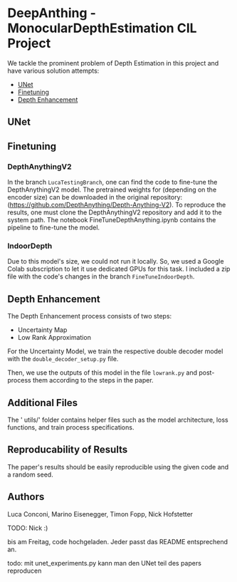 # DeepAnthing - MonocularDepthEstimation CIL Project

We tackle the prominent problem of Depth Estimation in this project and have various solution attempts:
- [UNet](#features)
- [Finetuning](#installation)
- [Depth Enhancement](#depth-enhancement)

## UNet



## Finetuning
### DepthAnythingV2
In the branch ```LucaTestingBranch```, one can find the code to fine-tune the DepthAnythingV2 model. The pretrained weights for (depending on the encoder size) can be downloaded in the original repository: (https://github.com/DepthAnything/Depth-Anything-V2). To reproduce the results, one must clone the DepthAnythingV2 repository and add it to the system path. The notebook FineTuneDepthAnything.ipynb contains the pipeline to fine-tune the model.

### IndoorDepth
Due to this model's size, we could not run it locally. So, we used a Google Colab subscription to let it use dedicated GPUs for this task. I included a zip file with the code's changes in the branch ```FineTuneIndoorDepth```.

## Depth Enhancement
The Depth Enhancement process consists of two steps:
- Uncertainty Map
- Low Rank Approximation

For the Uncertainty Model, we train the respective double decoder model with the `double_decoder_setup.py` file.

Then, we use the outputs of this model in the file `lowrank.py` and post-process them according to the steps in the paper.

## Additional Files
The ' utils/' folder contains helper files such as the model architecture, loss functions, and train process specifications.

## Reproducability of Results
The paper's results should be easily reproducible using the given code and a random seed.

## Authors
Luca Conconi, Marino Eisenegger, Timon Fopp, Nick Hofstetter


TODO: Nick :) 

bis am Freitag, code hochgeladen. Jeder passt das README entsprechend an.

todo: mit unet_experiments.py kann man den UNet teil des papers reproducen
